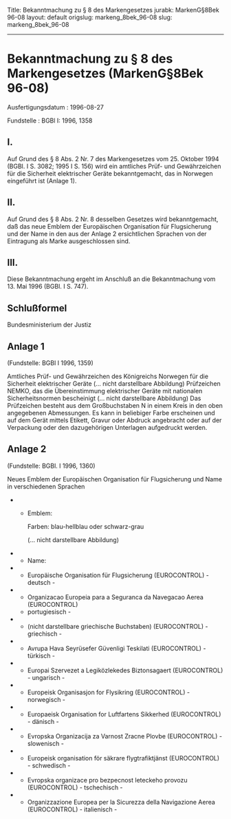 Title: Bekanntmachung zu § 8 des Markengesetzes
jurabk: MarkenG§8Bek 96-08
layout: default
origslug: markeng_8bek_96-08
slug: markeng_8bek_96-08

---

# Bekanntmachung zu § 8 des Markengesetzes (MarkenG§8Bek 96-08)

Ausfertigungsdatum
:   1996-08-27

Fundstelle
:   BGBl I: 1996, 1358



## I.

Auf Grund des § 8 Abs. 2 Nr. 7 des Markengesetzes vom 25. Oktober 1994
(BGBl. I S. 3082; 1995 I S. 156) wird ein amtliches Prüf- und
Gewährzeichen für die Sicherheit elektrischer Geräte bekanntgemacht,
das in Norwegen eingeführt ist (Anlage 1).


## II.

Auf Grund des § 8 Abs. 2 Nr. 8 desselben Gesetzes wird bekanntgemacht,
daß das neue Emblem der Europäischen Organisation für Flugsicherung
und der Name in den aus der Anlage 2 ersichtlichen Sprachen von der
Eintragung als Marke ausgeschlossen sind.


## III.

Diese Bekanntmachung ergeht im Anschluß an die Bekanntmachung vom 13.
Mai 1996 (BGBl. I S. 747).


## Schlußformel

Bundesministerium der Justiz


## Anlage 1

(Fundstelle: BGBl I 1996, 1359)

Amtliches Prüf- und Gewährzeichen des Königreichs Norwegen für die
Sicherheit elektrischer Geräte
(... nicht darstellbare Abbildung)
Prüfzeichen NEMKO, das die Übereinstimmung elektrischer Geräte mit
nationalen Sicherheitsnormen bescheinigt
(... nicht darstellbare Abbildung)
Das Prüfzeichen besteht aus dem Großbuchstaben N in einem Kreis in den
oben angegebenen Abmessungen. Es kann in beliebiger Farbe erscheinen
und auf dem Gerät mittels Etikett, Gravur oder Abdruck angebracht oder
auf der Verpackung oder den dazugehörigen Unterlagen aufgedruckt
werden.


## Anlage 2

(Fundstelle: BGBl. I 1996, 1360)

Neues Emblem der Europäischen Organisation für Flugsicherung und Name
in verschiedenen Sprachen

*
    *   Emblem:

        Farben: blau-hellblau oder schwarz-grau

        (... nicht darstellbare Abbildung)







*    *   Name:


*    *   Europäische Organisation für Flugsicherung (EUROCONTROL) - deutsch -


*    *   Organizacao Europeia para a Seguranca da Navegacao Aerea (EUROCONTROL)
        - portugiesisch -


*    *   (nicht darstellbare griechische Buchstaben)
        (EUROCONTROL) - griechisch -


*    *   Avrupa Hava Seyrüsefer Güvenligi Teskilati (EUROCONTROL) - türkisch -


*    *   Europai Szervezet a Legiközlekedes Biztonsagaert (EUROCONTROL) -
        ungarisch -


*    *   Europeisk Organisasjon for Flysikring (EUROCONTROL) - norwegisch -


*    *   Europaeisk Organisation for Luftfartens Sikkerhed (EUROCONTROL) -
        dänisch -


*    *   Evropska Organizacija za Varnost Zracne Plovbe (EUROCONTROL) -
        slowenisch -


*    *   Europeisk organisation för säkrare flygtrafiktjänst (EUROCONTROL) -
        schwedisch -


*    *   Evropska organizace pro bezpecnost leteckeho provozu (EUROCONTROL) -
        tschechisch -


*    *   Organizzazione Europea per la Sicurezza della Navigazione Aerea
        (EUROCONTROL) - italienisch -




